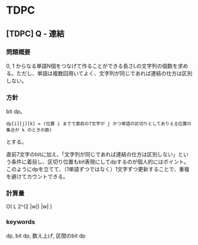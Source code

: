 # TDPC

## [TDPC] Q - 連結

### 問題概要

0, 1 からなる単語N個をつなげて作ることができる長さLの文字列の個数を求める。ただし、単語は複数回用いてよく、文字列が同じであれば連結の仕方は区別しない。


### 方針

bit dp。

```
dp[i][j][k] = (位置 i までで直前の7文字が j かつ単語の区切りとしてありえる位置の集合が k のときの数)
```

とする。

直前7文字のbitに加え、「文字列が同じであれば連結の仕方は区別しない」という条件に着目し、区切り位置もbit表現にしてdpするのが個人的にはポイント。このようにdpを立てて、（1単語ずつではなく）1文字ずつ更新することで、重複を避けてカウントできる。


### 計算量

O( L 2^(2 |w|) |w| )


### keywords

dp, bit dp, 数え上げ, 区間のbit dp
